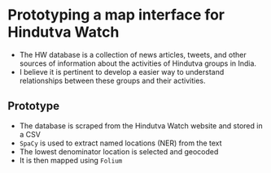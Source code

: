 # Prototyping a map interface for Hindutva Watch

- The HW database is a collection of news articles, tweets, and other sources of information about the activities of Hindutva groups in India.
- I believe it is pertinent to develop a easier way to understand relationships between these groups and their activities.

## Prototype
- The database is scraped from the Hindutva Watch website and stored in a CSV
- ```SpaCy``` is used to extract named locations (NER) from the text
- The lowest denominator location is selected and geocoded
- It is then mapped using ```Folium```